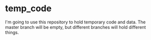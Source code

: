 # temp_code
I'm going to use this repository to hold temporary code and data. The master branch will be empty, but different branches will hold different things.
